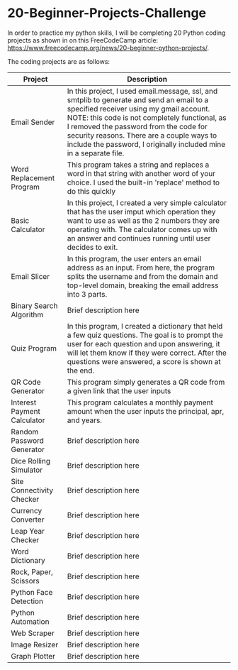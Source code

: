 # 20-Beginner-Projects-Challenge

In order to practice my python skills, I will be completing 20 Python coding projects as shown in on this FreeCodeCamp article: https://www.freecodecamp.org/news/20-beginner-python-projects/.

The coding projects are as follows: 

| Project                   | Description                  |
|---------------------------|------------------------------|
| Email Sender              | In this project, I used email.message, ssl, and smtplib to generate and send an email to a specified receiver using my gmail account. NOTE: this code is not completely functional, as I removed the password from the code for security reasons. There are a couple ways to include the password, I originally included mine in a separate file. |
| Word Replacement Program  | This program takes a string and replaces a word in that string with another word of your choice. I used the built-in 'replace' method to do this quickly      |
| Basic Calculator          | In this project, I created a very simple calculator that has the user imput which operation they want to use as well as the 2 numbers they are operating with. The calculator comes up with an answer and continues running until user decides to exit.       |
| Email Slicer              | In this program, the user enters an email address as an input. From here, the program splits the username and from the domain and top-level domain, breaking the email address into 3 parts.      |
| Binary Search Algorithm   | Brief description here       |
| Quiz Program              | In this program, I created a dictionary that held a few quiz questions. The goal is to prompt the user for each question and upon answering, it will let them know if they were correct. After the questions were answered, a score is shown at the end.      |
| QR Code Generator         | This program simply generates a QR code from a given link that the user inputs     |
| Interest Payment Calculator | This program calculates a monthly payment amount when the user inputs the principal, apr, and years.    |
| Random Password Generator | Brief description here       |
| Dice Rolling Simulator    | Brief description here       |
| Site Connectivity Checker | Brief description here       |
| Currency Converter        | Brief description here       |
| Leap Year Checker         | Brief description here       |
| Word Dictionary           | Brief description here       |
| Rock, Paper, Scissors     | Brief description here       |
| Python Face Detection     | Brief description here       |
| Python Automation         | Brief description here       |
| Web Scraper               | Brief description here       |
| Image Resizer             | Brief description here       |
| Graph Plotter             | Brief description here       |

